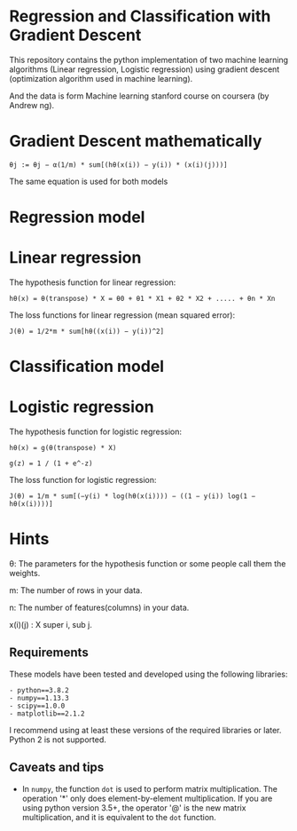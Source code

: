 # Regression and Classification with Gradient Descent

This repository contains the python implementation of two  machine learning algorithms (Linear regression, Logistic regression) using gradient descent (optimization algorithm used in machine learning).

And the data is form Machine learning stanford course on coursera (by Andrew ng).

# Gradient Descent mathematically

	θj := θj − α(1/m) * sum[(hθ(x(i)) − y(i)) * (x(i)(j)))]

The same equation is used for both models


# Regression model

# Linear regression

The hypothesis function for linear regression:

	hθ(x) = θ(transpose) * X = θ0 + θ1 * X1 + θ2 * X2 + ..... + θn * Xn

The loss functions for linear regression (mean squared error):

	J(θ) = 1/2*m * sum[hθ((x(i)) − y(i))^2]



# Classification model

# Logistic regression

The hypothesis function for logistic regression:
	
	hθ(x) = g(θ(transpose) * X)
	
	g(z) = 1 / (1 + e^-z)

The loss function for logistic regression:
	
	J(θ) = 1/m * sum[(−y(i) * log(hθ(x(i)))) − ((1 − y(i)) log(1 − hθ(x(i))))]

# Hints

θ: The parameters for the hypothesis function or some people call them the weights.

m: The number of rows in your data.

n: The number of features(columns) in your data.

x(i)(j) : X super i, sub j.


## Requirements 

These models have been tested and developed using the following libraries: 

    - python==3.8.2
    - numpy==1.13.3
    - scipy==1.0.0
    - matplotlib==2.1.2
    
I recommend using at least these versions of the required libraries or later. Python 2 is not supported. 
 

## Caveats and tips

-  In `numpy`, the function `dot` is used to perform matrix multiplication. The operation '*' only does element-by-element multiplication. If you are using python version 3.5+, the operator '@' is the new matrix multiplication, and it is equivalent to the `dot` function.
